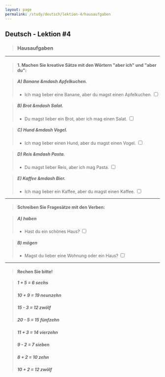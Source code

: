 ```yaml
---
layout: page
permalink: /study/deutsch/lektion-4/hausaufgaben
---
```


## Deutsch - Lektion #4

> ### **Hausaufgaben**

---

> #### 1. Machen Sie kreative Sätze mit den Wörtern "aber ich" und "aber du":

> ##### A) Banane &mdash Apfelkuchen.
> - Ich mag lieber eine Banane, aber du magst einen Apfelkuchen. <input type="checkbox" />

> ##### B) Brot &mdash Salat.
> - Du magst lieber ein Brot, aber ich mag einen Salat. <input type="checkbox" />

> ##### C) Hund &mdash Vogel.
> - Ich mag lieber einen Hund, aber du magst einen Vogel. <input type="checkbox" />

> ##### D) Reis &mdash Pasta.
> - Du magst lieber Reis, aber ich mag Pasta. <input type="checkbox" />

> ##### E) Kaffee &mdash Bier.
> - Ich mag lieber ein Kaffee, aber du magst einen Kaffee. <input type="checkbox" />

---

> #### Schreiben Sie Fragesätze mit den Verben:

> ##### A) haben
> - Hast du ein schönes Haus? <input type="checkbox" />

> ##### B) mögen
> - Magst du lieber eine Wohnung oder ein Haus? <input type="checkbox" />

---

> #### Rechen Sie bitte!

> ##### 1 + 5 = 6 sechs
> ##### 10 + 9 = 19 neunzehn
> ##### 15 - 3 = 12 zwölf
> ##### 20 - 5 = 15 fünfzehn

> ##### 11 + 3 = 14 vierzehn
> ##### 9 - 2 = 7 sieben
> ##### 8 + 2 = 10 zehn
> ##### 10 + 2 = 12 zwölf